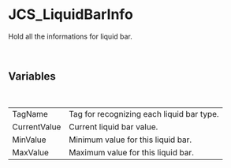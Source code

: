 <!--
   - $File: JCS_LiquidBarInfo.html $
   - $Date: 2018-10-01 14:40:46 $
   - $Revision: $
   - $Creator: Jen-Chieh Shen $
   - $Notice: See LICENSE.txt for modification and distribution information
   -                   Copyright © 2018 by Shen, Jen-Chieh $
-->


<div id="content-header">
  <h1>JCS_LiquidBarInfo</h1>
</div>

<p>
  Hold all the informations for liquid bar.
</p>


<br/>
<h2>Variables</h2>
<br/>

<table>
  <tr>
    <td>TagName</td>
    <td>Tag for recognizing each liquid bar type.</td>
  </tr>
  <tr>
    <td>CurrentValue</td>
    <td>Current liquid bar value.</td>
  </tr>
  <tr>
    <td>MinValue</td>
    <td>Minimum value for this liquid bar.</td>
  </tr>
  <tr>
    <td>MaxValue</td>
    <td>Maximum value for this liquid bar.</td>
  </tr>
</table>
